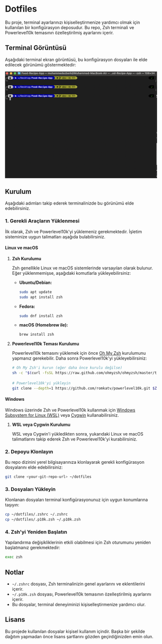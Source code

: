 # Dotfiles

Bu proje, terminal ayarlarınızı kişiselleştirmenize yardımcı olmak için kullanılan bir konfigürasyon deposudur. Bu repo, Zsh terminali ve Powerlevel10k temasının özelleştirilmiş ayarlarını içerir.

## Terminal Görüntüsü

Aşağıdaki terminal ekran görüntüsü, bu konfigürasyon dosyaları ile elde edilecek görünümü göstermektedir:

![Terminal Screenshot](zsh-example.png)

## Kurulum

Aşağıdaki adımları takip ederek terminalinizde bu görünümü elde edebilirsiniz.

### **1. Gerekli Araçların Yüklenmesi**

İlk olarak, Zsh ve Powerlevel10k'yi yüklemeniz gerekmektedir. İşletim sisteminize uygun talimatları aşağıda bulabilirsiniz.

#### **Linux ve macOS**

1. **Zsh Kurulumu**

   Zsh genellikle Linux ve macOS sistemlerinde varsayılan olarak bulunur. Eğer yüklenmemişse, aşağıdaki komutlarla yükleyebilirsiniz:

   - **Ubuntu/Debian:**

     ```bash
     sudo apt update
     sudo apt install zsh
     ```

   - **Fedora:**

     ```bash
     sudo dnf install zsh
     ```

   - **macOS (Homebrew ile):**

     ```bash
     brew install zsh
     ```

2. **Powerlevel10k Teması Kurulumu**

   Powerlevel10k temasını yüklemek için önce [Oh My Zsh](https://ohmyz.sh/) kurulumunu yapmanız gerekebilir. Daha sonra Powerlevel10k'yi yükleyebilirsiniz:

   ```bash
   # Oh My Zsh'i kurun (eğer daha önce kurulu değilse)
   sh -c "$(curl -fsSL https://raw.github.com/ohmyzsh/ohmyzsh/master/tools/install.sh)"

   # Powerlevel10k'yi yükleyin
   git clone --depth=1 https://github.com/romkatv/powerlevel10k.git $ZSH_CUSTOM/themes/powerlevel10k
   ```

#### **Windows**

Windows üzerinde Zsh ve Powerlevel10k kullanmak için [Windows Subsystem for Linux (WSL)](https://docs.microsoft.com/en-us/windows/wsl/) veya [Cygwin](https://www.cygwin.com/) kullanabilirsiniz.

1. **WSL veya Cygwin Kurulumu**

   WSL veya Cygwin'i yükledikten sonra, yukarıdaki Linux ve macOS talimatlarını takip ederek Zsh ve Powerlevel10k'yi kurabilirsiniz.

### **2. Depoyu Klonlayın**

Bu repo dizinini yerel bilgisayarınıza klonlayarak gerekli konfigürasyon dosyalarını elde edebilirsiniz:

```bash
git clone <your-git-repo-url> ~/dotfiles
```

### **3. Dosyaları Yükleyin**

Klonlanan dosyaları terminal konfigürasyonunuz için uygun konumlarına taşıyın:

```bash
cp ~/dotfiles/.zshrc ~/.zshrc
cp ~/dotfiles/.p10k.zsh ~/.p10k.zsh
```

### **4. Zsh'yi Yeniden Başlatın**

Yapılandırma değişikliklerinin etkili olabilmesi için Zsh oturumunu yeniden başlatmanız gerekmektedir:

```bash
exec zsh
```

## Notlar

- `~/.zshrc` dosyası, Zsh terminalinizin genel ayarlarını ve eklentilerini içerir.
- `~/.p10k.zsh` dosyası, Powerlevel10k temasının özelleştirilmiş ayarlarını içerir.
- Bu dosyalar, terminal deneyiminizi kişiselleştirmenize yardımcı olur.

## Lisans

Bu projede kullanılan dosyalar kişisel kullanım içindir. Başka bir şekilde dağıtım yapmadan önce lisans şartlarını gözden geçirdiğinizden emin olun.